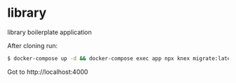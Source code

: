 # library
library boilerplate application

After cloning run:

```sh
$ docker-compose up -d && docker-compose exec app npx knex migrate:latest && docker-compose exec app npx knex seed:run

```

Got to http://localhost:4000

